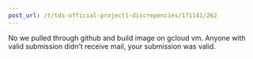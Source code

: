 ```yaml
---
post_url: /t/tds-official-project1-discrepencies/171141/262
---
```

No we pulled through github and build image on gcloud vm. Anyone with valid submission didn’t receive mail, your submission was valid.